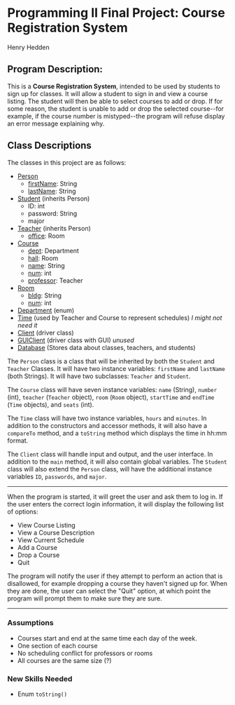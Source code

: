 Programming II Final Project: Course Registration System
========================================================

Henry Hedden

Program Description:
--------------------

This is a **Course Registration System**, intended to be used by students to
sign up for classes. It will allow a student to sign in and view a course
listing. The student will then be able to select courses to add or drop. If
for some reason, the student is unable to add or drop the selected course--for
example, if the course number is mistyped--the program will refuse display
an error message explaining why.

Class Descriptions
------------------

The classes in this project are as follows:

+ [Person][]
  - [firstName][]: String
  - [lastName][]: String
+ [Student][] (inherits Person)
  - ID: int
  - password: String
  - major
+ [Teacher][] (inherits Person)
  - [office][]: Room
+ [Course][]
  - [dept][]: Department
  - [hall][]: Room
  - [name][]: String
  - [num][CourseNum]: int
  - [professor][]: Teacher
+ [Room][]
  - [bldg][]: String
  - [num][RoomNum]: int
+ [Department][] (enum)
+ [Time][] (used by Teacher and Course to represent schedules)
  *I might not need it*
+ [Client][] (driver class)
+ [GUIClient][] (driver class with GUI) *unused*
+ [Database][] (Stores data about classes, teachers, and students)

The `Person` class is a class that will be inherited by both the
`Student` and `Teacher` Classes. It will have two instance variables:
`firstName` and `lastName` (both Strings). It will have two subclasses:
`Teacher` and `Student`.

The `Course` class will have seven instance variables:
`name` (String), `number` (int), `teacher` (`Teacher` object), `room` (`Room`
object), `startTime` and `endTime` (`Time` objects), and `seats` (int).

The `Time` class will have two instance variables, `hours` and `minutes`. In
addition to the constructors and accessor methods, it will also have a
`compareTo` method, and a `toString` method which displays the time in hh:mm
format.

The `Client` class will handle input and output, and the user interface.
In addition to the `main` method, it will also contain global variables. The
`Student` class will also extend the `Person` class, will have the additional
instance variables `ID`, `passwords`, and `major`.

- - - - - - - - - - - - - - - - - - - - - - - - - - - - - - - - - - - - - - - - 

When the program is started, it will greet the user and ask them to log in. If
the user enters the correct login information, it will display the following
list of options:

* View Course Listing
* View a Course Description
* View Current Schedule
* Add a Course
* Drop a Course
* Quit

The program will notify the user if they attempt to perform an action that is
disallowed, for example dropping a course they haven't signed up for. When
they are done, the user can select the "Quit" option, at which point the
program will prompt them to make sure they are sure.

- - - - - - - - - - - - - - - - - - - - - - - - - - - - - - - - - - - - - - - - 

### Assumptions ###

* Courses start and end at the same time each day of the week.
* One section of each course
* No scheduling conflict for professors or rooms
* All courses are the same size (?)

### New Skills Needed ###

* Enum `toString()`

[Person]: javadoc/courseenrollment/Person.html "Person"
[firstName]: javadoc/courseenrollment/Person.html#firstName "Person.firstName"
[lastName]: javadoc/courseenrollment/Person.html#lastName "Person.lastName"

[Student]: javadoc/courseenrollment/Student.html "Student"

[Teacher]: javadoc/courseenrollment/Teacher.html "Teacher"
[office]: javadoc/courseenrollment/Teacher.html#office "Teacher.office"

[Course]: javadoc/courseenrollment/Course.html "Course"
[dept]: javadoc/courseenrollment/Course.html#dept "Course.dept"
[hall]: javadoc/courseenrollment/Course.html#hall "Course.hall"
[name]: javadoc/courseenrollment/Course.html#name "Course.name"
[CourseNum]: javadoc/courseenrollment/Course.html#num "Course.num"
[professor]: javadoc/courseenrollment/Course.html#professor "Course.professor"

[Room]: javadoc/courseenrollment/Room.html "Room"
[bldg]: javadoc/courseenrollment/Room.html#bldg "Room.bldg"
[RoomNum]: javadoc/courseenrollment/Room.html#num "Room.num"

[Department]: javadoc/courseenrollment/Department.html "Department"

[Time]: javadoc/courseenrollment/Time.html "Time"

[Client]: javadoc/courseenrollment/Client.html "Client"

[GUIClient]: javadoc/courseenrollment/GUIClient.html "GUIClient"

[Database]: javadoc/courseenrollment/Database.html "Database"
